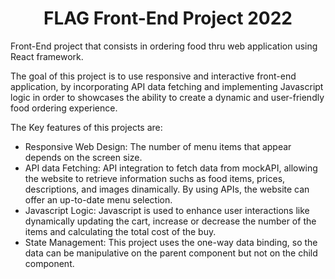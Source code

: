 <h1 align="center"> FLAG Front-End Project 2022 </h1> 

Front-End project that consists in ordering food thru web application using React framework.

The goal of this project is to use responsive and interactive front-end application, by incorporating API data fetching and implementing Javascript logic in order to showcases the ability to create a dynamic and user-friendly food ordering experience.

The Key features of this projects are:

<ul>
  <li>
    Responsive Web Design: The number of menu items that appear depends on the screen size.
  </li>
  <li>
    API data Fetching: API integration to fetch data from mockAPI, allowing the website to retrieve information suchs as food items, prices, descriptions, and images dinamically. By using APIs, the website can offer an up-to-date menu selection.
  </li>
  <li>
    Javascript Logic: Javascript is used to enhance user interactions like dynamically updating the cart, increase or decrease the number of the items and calculating the total cost of the buy.
  </li>
  <li>
    State Management: This project uses the one-way data binding, so the data can be manipulative on the parent component but not on the child component.
  </li>
</ul>
